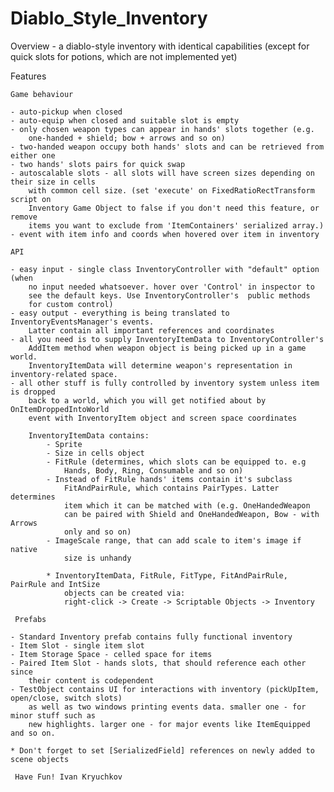 # Diablo_Style_Inventory
Overview
	- a diablo-style inventory with identical capabilities (except for 
		quick slots for potions, which are not implemented yet)

Features

    Game behaviour

	- auto-pickup when closed 
	- auto-equip when closed and suitable slot is empty
	- only chosen weapon types can appear in hands' slots together (e.g. 
		one-handed + shield; bow + arrows and so on)
	- two-handed weapon occupy both hands' slots and can be retrieved from either one
	- two hands' slots pairs for quick swap
	- autoscalable slots - all slots will have screen sizes depending on their size in cells
		with common cell size. (set 'execute' on FixedRatioRectTransform script on 
		Inventory Game Object to false if you don't need this feature, or remove
		items you want to exclude from 'ItemContainers' serialized array.)
	- event with item info and coords when hovered over item in inventory

    API

	- easy input - single class InventoryController with "default" option (when 
		no input needed whatsoever. hover over 'Control' in inspector to
		see the default keys. Use InventoryController's  public methods 
		for custom control)
	- easy output - everything is being translated to InventoryEventsManager's events. 
		Latter contain all important references and coordinates
	- all you need is to supply InventoryItemData to InventoryController's 
		AddItem method when weapon object is being picked up in a game world. 
		InventoryItemData will determine weapon's representation in inventory-related space.
	- all other stuff is fully controlled by inventory system unless item is dropped
		back to a world, which you will get notified about by OnItemDroppedIntoWorld
		event with InventoryItem object and screen space coordinates
		
		InventoryItemData contains:
			- Sprite
			- Size in cells object
			- FitRule (determines, which slots can be equipped to. e.g 
				Hands, Body, Ring, Consumable and so on)
			- Instead of FitRule hands' items contain it's subclass
				FitAndPairRule, which contains PairTypes. Latter determines
				item which it can be matched with (e.g. OneHandedWeapon 
				can be paired with Shield and OneHandedWeapon, Bow - with Arrows 
				only and so on)
			- ImageScale range, that can add scale to item's image if native 
				size is unhandy

			* InventoryItemData, FitRule, FitType, FitAndPairRule, PairRule and IntSize
				objects can be created via:
				right-click -> Create -> Scriptable Objects -> Inventory

     Prefabs

	- Standard Inventory prefab contains fully functional inventory
	- Item Slot - single item slot
	- Item Storage Space - celled space for items
	- Paired Item Slot - hands slots, that should reference each other since
		their content is codependent
	- TestObject contains UI for interactions with inventory (pickUpItem, open/close, switch slots)
		as well as two windows printing events data. smaller one - for minor stuff such as
		new highlights. larger one - for major events like ItemEquipped and so on.

	* Don't forget to set [SerializedField] references on newly added to scene objects
	
     Have Fun! Ivan Kryuchkov
